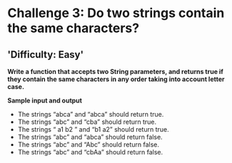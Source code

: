 # Challenge 3: Do two strings contain the same characters?

## 'Difficulty: Easy'

**Write a function that accepts two String parameters, and returns true if they contain the same characters in any order taking into account letter case.**

**Sample input and output**

-  The strings “abca” and “abca” should return true.
-  The strings “abc” and “cba” should return true.
-  The strings “ a1 b2 ” and “b1 a2” should return true.
-  The strings “abc” and “abca” should return false.
-  The strings “abc” and “Abc” should return false.
-  The strings “abc” and “cbAa” should return false.

